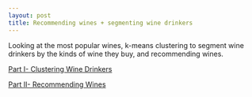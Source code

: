```yaml
---
layout: post
title: Recommending wines + segmenting wine drinkers
---
```

Looking at the most popular wines, k-means clustering to segment wine drinkers by the kinds of wine they buy, and recommending wines.

[Part I- Clustering Wine Drinkers](https://github.com/JoomiK/WineDrinkers/blob/master/WineDrinkers.ipynb) 
 
[Part II- Recommending Wines](https://github.com/JoomiK/WineDrinkers/blob/master/WineDrinkers2.ipynb) 
